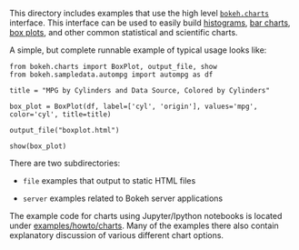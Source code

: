 This directory includes examples that use the high level [`bokeh.charts`](http://bokeh.pydata.org/en/latest/docs/user_guide/charts.html) 
interface. This interface can be used to easily build [histograms](http://bokeh.pydata.org/en/latest/docs/user_guide/charts.html#histograms), 
[bar charts](http://bokeh.pydata.org/en/latest/docs/user_guide/charts.html#bar-charts), 
[box plots](http://bokeh.pydata.org/en/latest/docs/user_guide/charts.html#box-plots), and other common statistical 
and scientific charts.

A simple, but complete runnable example of typical usage looks like:

    from bokeh.charts import BoxPlot, output_file, show
    from bokeh.sampledata.autompg import autompg as df

    title = "MPG by Cylinders and Data Source, Colored by Cylinders"

    box_plot = BoxPlot(df, label=['cyl', 'origin'], values='mpg', color='cyl', title=title)

    output_file("boxplot.html")

    show(box_plot)

There are two subdirectories:

* `file` examples that output to static HTML files

* `server` examples related to Bokeh server applications

The example code for charts using Jupyter/Ipython notebooks is located under 
[examples/howto/charts](https://github.com/bokeh/bokeh/tree/master/examples/howto/charts). Many 
of the examples there also contain explanatory discussion of various different chart options. 

